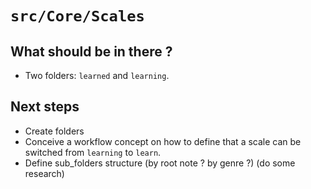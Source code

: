 # `src/Core/Scales`

## What should be in there ?

* Two folders: `learned` and `learning`.

## Next steps

* Create folders
* Conceive a workflow concept on how to define that a scale can be switched from `learning` to `learn`.
* Define sub_folders structure (by root note ? by genre ?) (do some research)
